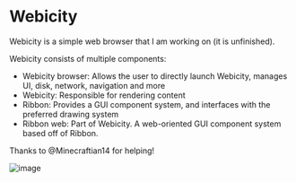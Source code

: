 # Webicity

Webicity is a simple web browser that I am working on (it is unfinished).

Webicity consists of multiple components:
*  Webicity browser: Allows the user to directly launch Webicity, manages UI, disk, network, navigation and more
*  Webicity: Responsible for rendering content
*  Ribbon: Provides a GUI component system, and interfaces with the preferred drawing system
*  Ribbon web: Part of Webicity. A web-oriented GUI component system based off of Ribbon.

Thanks to @Minecraftian14 for helping!

![image](https://user-images.githubusercontent.com/15697938/124223786-69538280-dad2-11eb-91cd-047294711844.png)
